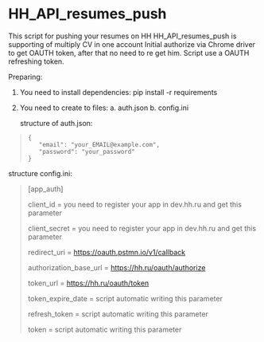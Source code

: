 # HH_API_resumes_push

This script for pushing your resumes on HH
HH_API_resumes_push is supporting of multiply CV in one account
Initial authorize via Chrome driver to get OAUTH token, after that no need to re get him.
Script use a OAUTH refreshing token.


Preparing:
1. You need to install dependencies:
    pip install -r requirements
2. You need to create to files:
    a. auth.json
    b. config.ini
    
   structure of auth.json:
 >     {
 >        "email": "your_EMAIL@example.com",
 >        "password": "your_password"
 >     }
      
   structure config.ini:
    
 >   [app_auth]
 >   
 >   client_id = you need to register your app in dev.hh.ru and get this parameter
 >   
 >   client_secret = you need to register your app in dev.hh.ru and get this parameter
 >   
 >   redirect_uri = https://oauth.pstmn.io/v1/callback
 >   
 >   authorization_base_url = https://hh.ru/oauth/authorize
 >   
 >   token_url = https://hh.ru/oauth/token
 >   
 >   token_expire_date = script automatic writing this parameter
 >   
 >   refresh_token = script automatic writing this parameter
 >   
 >   token = script automatic writing this parameter
